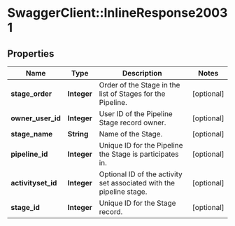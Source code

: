 # SwaggerClient::InlineResponse20031

## Properties
Name | Type | Description | Notes
------------ | ------------- | ------------- | -------------
**stage_order** | **Integer** | Order of the Stage in the list of Stages for the Pipeline. | [optional] 
**owner_user_id** | **Integer** | User ID of the Pipeline Stage record owner. | [optional] 
**stage_name** | **String** | Name of the Stage. | [optional] 
**pipeline_id** | **Integer** | Unique ID for the Pipeline the Stage is participates in. | [optional] 
**activityset_id** | **Integer** | Optional ID of the activity set associated with the pipeline stage. | [optional] 
**stage_id** | **Integer** | Unique ID for the Stage record. | [optional] 


